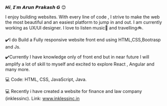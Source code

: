 𝙃𝙞, 𝙄'𝙢 𝘼𝙧𝙪𝙣 𝙋𝙧𝙖𝙠𝙖𝙨𝙝 𝙂 😊

I enjoy building websites. With every line of code , I strive to make the web the most beautiful and an easiest platform to jump 
in and out.
I am currently working as UX/UI designer.
I love to listen music🎵 and travelling🚲. 

✔️I do Build a Fully responsive website front end using HTML,CSS,Bootrasp and Js.

✔️Currently I have knowledge only of front end but in near future I will amplify a lot of skill to myself and excited to explore React , Angular and many more.



💻 Code: HTML, CSS, JavaScript, Java.

💻 Recently i have created a website for finance and law company (inklessinc).
   Link: www.inklessinc.in
